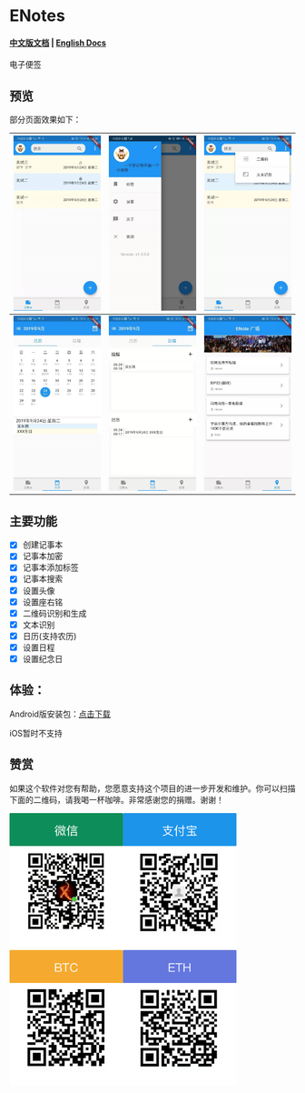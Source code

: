 # ENotes
#### [中文版文档](https://github.com/nalaws/ENotes/blob/master/README.md)   |   [English Docs](https://github.com/nalaws/ENotes/blob/master/README-EN.md)
电子便签

## 预览

部分页面效果如下：

| ![](./help/images/notepad.png)    |  ![](./help/images/notepad_draw.png)    | ![](./help/images/notepad_enum.png)   |
| :--------------------------------: | :---------------------------------: | :-------------------------------: | 
| ![](./help/images/calendar_month.png)    |  ![](./help/images/calendar_schedule.png)    | ![](./help/images/discover.png)   |

## 主要功能

* [x] 创建记事本
* [x] 记事本加密
* [x] 记事本添加标签
* [x] 记事本搜索
* [x] 设置头像
* [x] 设置座右铭
* [x] 二维码识别和生成
* [x] 文本识别
* [x] 日历(支持农历)
* [x] 设置日程
* [x] 设置纪念日

## 体验：

Android版安装包：[点击下载](https://raw.githubusercontent.com/nalaws/ENotes/master/bin/v1.0.0/changelog-zh.md)

iOS暂时不支持

## 赞赏

如果这个软件对您有帮助，您愿意支持这个项目的进一步开发和维护。你可以扫描下面的二维码，请我喝一杯咖啡。非常感谢您的捐赠。谢谢！

<div class="leftCenter">
    <img src="./help/images/weixin.png" width="200"/><img src="./help/images/alipay.png" width="200"/><img src="./help/images/BTC.png" width="200"/><img src="./help/images/ETH.png" width="200"/>
</div>
